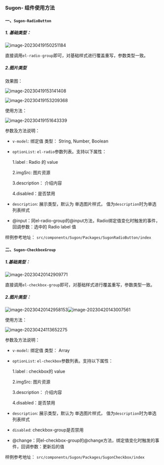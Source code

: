 ### Sugon- 组件使用方法

#### 一、`Sugon-RadioButton`

##### 1. 基础类型：

![image-20230419150251184](C:\Users\zhangwj\AppData\Roaming\Typora\typora-user-images\image-20230419150251184.png)

直接调用`el-radio-group`即可，对基础样式进行覆盖重写，参数类型一致。

##### 2.图片类型

效果图：

![image-20230419153141408](C:\Users\zhangwj\AppData\Roaming\Typora\typora-user-images\image-20230419153141408.png)

![image-20230419153209368](C:\Users\zhangwj\AppData\Roaming\Typora\typora-user-images\image-20230419153209368.png)



使用方法： 

![image-20230419151643339](C:\Users\zhangwj\AppData\Roaming\Typora\typora-user-images\image-20230419151643339.png)

参数及方法说明：

- `v-model`:  绑定值   类型： String, Number, Boolean

- `optionList`:  `el-radio`参数列表。支持以下属性：

  1.label : Radio 的 value

  2.imgSrc: 图片资源

  3.description： 介绍内容

  4.disabled：是否禁用

- `description`: 展示类型，默认为 单选图片样式， 值为`description`时为单选列表样式

- @input：同el-radio-group的@input方法，Radio绑定值变化时触发的事件，回调参数：选中的 Radio label 值 

样例参考地址： `src/components/Sugon/Packages/SugonRadioButton/index`

#### 二、`Sugon-CheckboxGroup`

##### 1.基础类型：

![image-20230420142909771](C:\Users\zhangwj\AppData\Roaming\Typora\typora-user-images\image-20230420142909771.png)

直接调用`el-checkbox-group`即可，对基础样式进行覆盖重写，参数类型一致。

##### 2.图片类型：

![image-20230420142958153](C:\Users\zhangwj\AppData\Roaming\Typora\typora-user-images\image-20230420142958153.png)![image-20230420143007561](C:\Users\zhangwj\AppData\Roaming\Typora\typora-user-images\image-20230420143007561.png)

使用方法： 

![image-20230424113652275](C:\Users\zhangwj\AppData\Roaming\Typora\typora-user-images\image-20230424113652275.png)

参数及方法说明：

- `v-model`:  绑定值   类型： Array

- `optionList`:  `el-checkbox`参数列表。支持以下属性：

  1.label : checkbox的 value

  2.imgSrc: 图片资源

  3.description： 介绍内容

  4.disabled：是否禁用

- `description`: 展示类型，默认为 单选图片样式， 值为`description`时为单选列表样式

- `disabled`: checkbox-group是否禁用 

- @change：同el-checkbox-group的@change方法，绑定值变化时触发的事件，回调参数：更新后的值

样例参考地址： `src/components/Sugon/Packages/SugonCheckbox/index`



